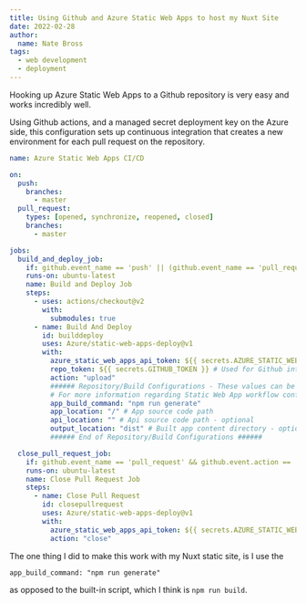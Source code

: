 ```yaml
---
title: Using Github and Azure Static Web Apps to host my Nuxt Site
date: 2022-02-28
author: 
  name: Nate Bross
tags: 
  - web development
  - deployment
---
```


Hooking up Azure Static Web Apps to a Github repository is very easy and works incredibly well.

Using Github actions, and a managed secret deployment key on the Azure side, this configuration sets up continuous integration that creates a new environment for each pull request on the repository.

```yaml
name: Azure Static Web Apps CI/CD

on:
  push:
    branches:
      - master
  pull_request:
    types: [opened, synchronize, reopened, closed]
    branches:
      - master

jobs:
  build_and_deploy_job:
    if: github.event_name == 'push' || (github.event_name == 'pull_request' && github.event.action != 'closed')
    runs-on: ubuntu-latest
    name: Build and Deploy Job
    steps:
      - uses: actions/checkout@v2
        with:
          submodules: true
      - name: Build And Deploy
        id: builddeploy
        uses: Azure/static-web-apps-deploy@v1
        with:
          azure_static_web_apps_api_token: ${{ secrets.AZURE_STATIC_WEB_APPS_API_TOKEN_GRAY_TREE_06B75F410 }}
          repo_token: ${{ secrets.GITHUB_TOKEN }} # Used for Github integrations (i.e. PR comments)
          action: "upload"
          ###### Repository/Build Configurations - These values can be configured to match your app requirements. ######
          # For more information regarding Static Web App workflow configurations, please visit: https://aka.ms/swaworkflowconfig
          app_build_command: "npm run generate"
          app_location: "/" # App source code path
          api_location: "" # Api source code path - optional
          output_location: "dist" # Built app content directory - optional
          ###### End of Repository/Build Configurations ######

  close_pull_request_job:
    if: github.event_name == 'pull_request' && github.event.action == 'closed'
    runs-on: ubuntu-latest
    name: Close Pull Request Job
    steps:
      - name: Close Pull Request
        id: closepullrequest
        uses: Azure/static-web-apps-deploy@v1
        with:
          azure_static_web_apps_api_token: ${{ secrets.AZURE_STATIC_WEB_APPS_API_TOKEN_GRAY_TREE_06B75F410 }}
          action: "close"
```

The one thing I did to make this work with my Nuxt static site, is I use the 

```
app_build_command: "npm run generate"
```

as opposed to the built-in script, which I think is `npm run build`.